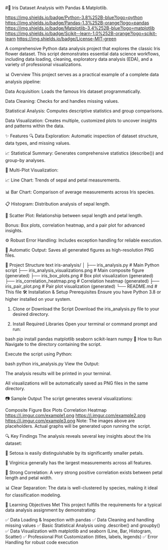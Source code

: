 #🌸 Iris Dataset Analysis with Pandas & Matplotlib.

https://img.shields.io/badge/Python-3.8%252B-blue?logo=python
https://img.shields.io/badge/Pandas-1.3%252B-orange?logo=pandas
https://img.shields.io/badge/Matplotlib-3.4%252B-blue?logo=matplotlib
https://img.shields.io/badge/Scikit--learn-1.0%252B-orange?logo=scikit-learn
https://img.shields.io/badge/License-MIT-green

A comprehensive Python data analysis project that explores the classic Iris flower dataset. This script demonstrates essential data science workflows, including data loading, cleaning, exploratory data analysis (EDA), and a variety of professional visualizations.

📊 Overview
This project serves as a practical example of a complete data analysis pipeline:

Data Acquisition: Loads the famous Iris dataset programmatically.

Data Cleaning: Checks for and handles missing values.

Statistical Analysis: Computes descriptive statistics and group comparisons.

Data Visualization: Creates multiple, customized plots to uncover insights and patterns within the data.

✨ Features
🔍 Data Exploration: Automatic inspection of dataset structure, data types, and missing values.

📈 Statistical Summary: Generates comprehensive statistics (describe()) and group-by analyses.

🎨 Multi-Plot Visualization:

📈 Line Chart: Trends of sepal and petal measurements.

📊 Bar Chart: Comparison of average measurements across Iris species.

📋 Histogram: Distribution analysis of sepal length.

🔵 Scatter Plot: Relationship between sepal length and petal length.

Bonus: Box plots, correlation heatmap, and a pair plot for advanced insights.

⚙️ Robust Error Handling: Includes exception handling for reliable execution.

💾 Automatic Output: Saves all generated figures as high-resolution PNG files.

📁 Project Structure
text
iris-analysis/
│
├── iris_analysis.py # Main Python script
├── iris_analysis_visualizations.png # Main composite figure (generated)
├── iris_box_plots.png # Box plot visualization (generated)
├── iris_correlation_heatmap.png # Correlation heatmap (generated)
├── iris_pair_plot.png # Pair plot visualization (generated)
└── README.md # This file
🛠️ Installation & Setup
Prerequisites
Ensure you have Python 3.8 or higher installed on your system.

1. Clone or Download the Script
   Download the iris_analysis.py file to your desired directory.

2. Install Required Libraries
   Open your terminal or command prompt and run:

bash
pip install pandas matplotlib seaborn scikit-learn numpy
🚀 How to Run
Navigate to the directory containing the script.

Execute the script using Python:

bash
python iris_analysis.py
View the Output:

The analysis results will be printed in your terminal.

All visualizations will be automatically saved as PNG files in the same directory.

📷 Sample Output
The script generates several visualizations:

Composite Figure Box Plots Correlation Heatmap
https://i.imgur.com/example1.png https://i.imgur.com/example2.png https://i.imgur.com/example3.png
Note: The images above are placeholders. Actual graphs will be generated upon running the script.

🔍 Key Findings
The analysis reveals several key insights about the Iris dataset:

🌿 Setosa is easily distinguishable by its significantly smaller petals.

🌺 Virginica generally has the largest measurements across all features.

🔗 Strong Correlation: A very strong positive correlation exists between petal length and petal width.

📊 Clear Separation: The data is well-clustered by species, making it ideal for classification modeling.

🧠 Learning Objectives Met
This project fulfills the requirements for a typical data analysis assignment by demonstrating:

✅ Data Loading & Inspection with pandas
✅ Data Cleaning and handling missing values
✅ Basic Statistical Analysis using .describe() and groupby()
✅ Data Visualization with matplotlib and seaborn (Line, Bar, Histogram, Scatter)
✅ Professional Plot Customization (titles, labels, legends)
✅ Error Handling for robust code execution

